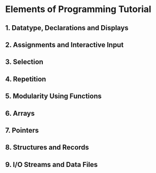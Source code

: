 # Elements of Programming Tutorial
## 1. Datatype, Declarations and Displays
## 2. Assignments and Interactive Input
## 3. Selection
## 4. Repetition
## 5. Modularity Using Functions
## 6. Arrays
## 7. Pointers
## 8. Structures and Records
## 9. I/O Streams and Data Files
